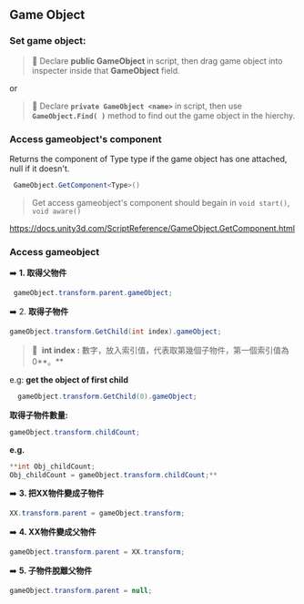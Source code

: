 ## Game Object

### Set game object:

> 📌 Declare **public GameObject <name>** in script, then drag game object into inspecter inside that **GameObject** field.
  
  or 

> 📌 Declare **``private GameObject <name>``** in script, then use **``GameObject.Find( )``** method to find out the game object in the hierchy.

### Access gameobject's component
Returns the component of Type type if the game object has one attached, null if it doesn't.
```cs
 GameObject.GetComponent<Type>() 
```
> Get access gameobject's component should begain in `void start()`, `void aware()`
  
https://docs.unity3d.com/ScriptReference/GameObject.GetComponent.html

### Access gameobject

➡️ **1. 取得父物件**
```cs
 gameObject.transform.parent.gameObject; 
```

➡️ 2. **取得子物件**
```cs
gameObject.transform.GetChild(int index).gameObject;  
```  
> 📌  **int index :**  數字，放入索引值，代表取第幾個子物件，第一個索引值為0**。**

e.g:  **get the object of first child**
```cs
  gameObject.transform.GetChild(0).gameObject;
```
  
**取得子物件數量:**
```cs
gameObject.transform.childCount;
```
**e.g.** 

```csharp
**int Obj_childCount;
Obj_childCount = gameObject.transform.childCount;**
```

➡️  **3. 把XX物件變成子物件**
```cs
XX.transform.parent = gameObject.transform;
```
  
➡️ **4. XX物件變成父物件** 
```cs
gameObject.transform.parent = XX.transform;  
```
  
➡️ **5. 子物件脫離父物件**
```cs
gameObject.transform.parent = null;
```
